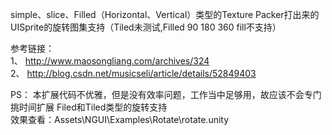simple、slice、Filled（Horizontal、Vertical）类型的Texture Packer打出来的UISprite的旋转图集支持（Tiled未测试,Filled 90 180 360 fill不支持）

参考链接：<br />
  1、 http://www.maosongliang.com/archives/324 <br />
  2、 http://blog.csdn.net/musicseli/article/details/52849403<br />
  
PS：
本扩展代码不优雅，但是没有效率问题，工作当中足够用，故应该不会专门挑时间扩展 Filed和Tiled类型的旋转支持<br />
效果查看：Assets\NGUI\Examples\Rotate\rotate.unity
